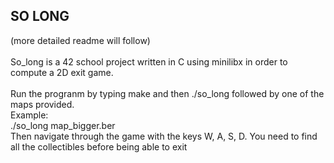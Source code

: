 ## SO LONG 

(more detailed readme will follow)<br>
<br>
So_long is a 42 school project written in C using minilibx in order to compute a 2D exit game.<br>
<br>
Run the progranm by typing make and then ./so_long followed by one of the maps provided.<br>
Example:<br>
./so_long map_bigger.ber<br>
Then navigate through the game with the keys W, A, S, D. You need to find all the collectibles before being able to exit
